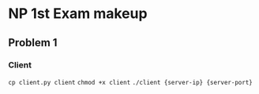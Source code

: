 # NP 1st Exam makeup
## Problem 1
### Client
`cp client.py client`
`chmod +x client`
`./client {server-ip} {server-port} `